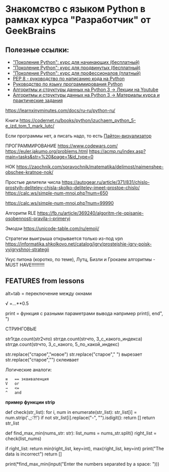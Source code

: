 # Знакомство с языком Python в рамках курса "Разработчик" от GeekBrains
## Полезные ссылки:
* ["Поколение Python": курс для начинающих (бесплатный)](https://stepik.org/course/58852/syllabus)
* ["Поколение Python": курс для продвинутых (бесплатный)](https://stepik.org/course/68343/promo)
* ["Поколение Python": курс для профессионалов (платный)](https://stepik.org/course/82541/promo)
* [PEP 8 - руководство по написанию кода на Python](https://pythonworld.ru/osnovy/pep-8-rukovodstvo-po-napisaniyu-koda-na-python.html)
* [Руководство по языку программирования Python](https://metanit.com/python/tutorial/)
* [Алгоритмы и структуры данных на Python 3 -> Лекции на Youtube](https://www.youtube.com/playlist?list=PLRDzFCPr95fK7tr47883DFUbm4GeOjjc0)
* [Алгоритмы и структуры данных на Python 3 -> Материалы курса и практические задания](https://github.com/mipt-cs/course-site-python3/wiki)


https://learnxinyminutes.com/docs/ru-ru/python-ru/

Книги
https://codernet.ru/books/python/izuchaem_python_5-e_izd_tom_1_mark_lutc/

Если программы нет, а писать надо, то есть
[Пайтон-визуализатор](https://pythontutor.com/visualize.html#mode=edit)

ПРОГРАММИРОВАНИЕ
https://www.codewars.com/
https://euler.jakumo.org/problems.html
https://acmp.ru/index.asp?main=tasks&str=%20&page=1&id_type=0

НОК
https://zaochnik.com/spravochnik/matematika/delimost/naimenshee-obschee-kratnoe-nok/

Простые делители числа
https://autogear.ru/article/371/831/chislo-prostyih-deliteley-chisla-skolko-deliteley-imeet-prostoe-chislo/
https://calc.ws/simple-num-mnoj.php?num=650

https://calc.ws/simple-num-mnoj.php?num=99990

Алгоритм RLE
https://fb.ru/article/369240/algoritm-rle-opisanie-osobennosti-pravila-i-primeryi

Эмодзи
https://unicode-table.com/ru/emoji/

Стратегии выигрыша открывается только из-под vpn
https://informatika.shkolkovo.net/catalog/igry/prostejshie-igry-poisk-vyigryshnoj-strategii

Укус питона (коротко, по теме), Лутц, Бизли и Грокаем алгоритмы - MUST HAVE!!!!!!!!!!


## FEATURES from lessons

alt+tab = переключение между окнами

√ =...**0.5

print = функция с разными параметрами вывода например
    print(i, end", ")

СТРИНГОВЫЕ

str1где.count(str2что)
strгде.count(strчто, 3_с_какого_индекса)
strгде.count(strчто, 3_с_какого, 5_по_какой_индекс)

str.replace("старое","новое")
str.replace("старое","  ")  вырезает
str.replace("старое","") склеивает

Логические аналоги:

    ≡   == эквиваленция
    V   or
    →   <=
    ^   and

**пример функции strip**

def check(str_list):
for i, num in enumerate(str_list):
str_list[i] = num.strip('.,;:?!')
if not str_list[i].replace("-", "").isdigit():
return []
return str_list


def find_max_min(nums_str: str):
list_nums = nums_str.split()
right_list = check(list_nums)

if right_list:
return min(right_list, key=int), max(right_list, key=int)
print("The data is incorrect")
return []


print(*find_max_min(input("Enter the numbers separated by a space: ")))
